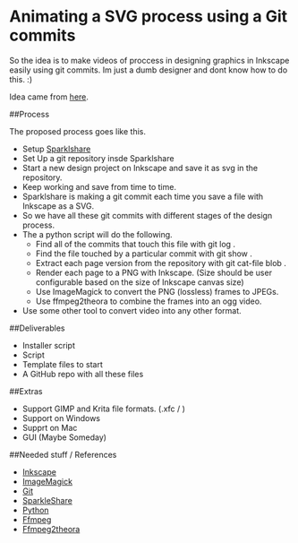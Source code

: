# Animating a SVG process using a Git commits

So the idea is to make videos of proccess in designing graphics in Inkscape easily using git commits. 
Im just a dumb designer and dont know how to do this. :)

Idea came from [here](https://www.youtube.com/watch?v=WY9A2mug4dw).

##Process

The proposed process goes like this.

- Setup [Sparklshare](http://sparkleshare.org/)
- Set Up a git repository insde Sparklshare
- Start a new design project on Inkscape and save it as svg in the repository.
- Keep working and save from time to time.
- Sparklshare is making a git commit each time you save a file with Inkscape as a SVG.
- So we have all these git commits with different stages of the design process.
- The a python script will do the following.
     - Find all of the commits that touch this file with git log .
     - Find the file touched by a particular commit with git show .
     - Extract each page version from the repository with git cat-file blob .
     - Render each page to a PNG with Inkscape. (Size should be user configurable based on the size of Inkscape canvas size)
     - Use ImageMagick to convert the PNG (lossless) frames to JPEGs.
     - Use ffmpeg2theora to combine the frames into an ogg video.
 - Use some other tool to convert video into any other format. 

##Deliverables

- Installer script
- Script
- Template files to start
- A GitHub repo with all these files

##Extras
- Support GIMP and Krita file formats. (.xfc / )
- Support on Windows
- Supprt on Mac
- GUI (Maybe Someday)

##Needed stuff / References

- [Inkscape](http://inkscape.org)
- [ImageMagick](http://www.imagemagick.org/script/index.ph)      
- [Git](http://git-scm.com/)
- [SparkleShare](http://sparkleshare.org/)
- [Python](http://www.python.org/)
- [Ffmpeg](http://ffmpeg.org/)
- [Ffmpeg2theora](http://v2v.cc/~j/ffmpeg2theora/)  
